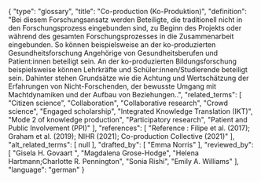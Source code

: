 {
    "type": "glossary",
    "title": "Co-production (Ko-Produktion)",
    "definition": "Bei diesem Forschungsansatz werden Beteiligte, die traditionell nicht in den Forschungsprozess eingebunden sind, zu Beginn des Projekts oder während des gesamten Forschungsprozesses in die Zusammenarbeit eingebunden. So können beispielsweise an der ko-produzierten Gesundheitsforschung Angehörige von Gesundheitsberufen und Patient:innen beteiligt sein. An der ko-produzierten Bildungsforschung beispielsweise können Lehrkräfte und Schüler:innen/Studierende beteiligt sein. Dahinter stehen Grundsätze wie die Achtung und Wertschätzung der Erfahrungen von Nicht-Forschenden, der bewusste Umgang mit Machtdynamiken und der Aufbau von Beziehungen..",
    "related_terms": [
        "Citizen science",
        "Collaboration",
        "Collaborative research",
        "Crowd science",
        "Engaged scholarship",
        "Integrated Knowledge Translation (IKT)",
        "Mode 2 of knowledge production",
        "Participatory research",
        "Patient and Public Involvement (PPI)"
    ],
    "references": [
        "Reference : Filipe et al. (2017); Graham et al. (2019); NIHR (2021); Co-production Collective (2021)"
    ],
    "alt_related_terms": [
        null
    ],
    "drafted_by": [
        "Emma Norris"
    ],
    "reviewed_by": [
        "Gisela H. Govaart ",
        "Magdalena Grose-Hodge",
        "Helena Hartmann;Charlotte R. Pennington",
        "Sonia Rishi",
        "Emily A. Williams"
    ],
    "language": "german"
}
